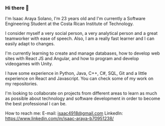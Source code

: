 ### Hi there 👋

I'm Isaac Araya Solano, I'm 23 years old and I'm currently a Software Engineering Student at the Costa Rican Institute of Technology.

I consider myself a very social person, a very analytical person and a great teamworker with ease of speech. Also, I am a really fast learner and I can easily adapt to changes.

I'm currently learning to create and manage databases, how to develop web sites with React JS and Angular, and how to program and develop videogames with Unity.

I have some experience in Python, Java, C++, C#, SQL, Git and a little experience on React and Javascript. You can check some of my work on my repositories.

I'm looking to collaborate on projects from different areas to learn as much as possible about technology and software development in order to become the best professional I can be.

How to reach me:
E-mail: isaac4918@gmail.com
LinkedIn: https://www.linkedin.com/in/isaac-araya-b70951238/
